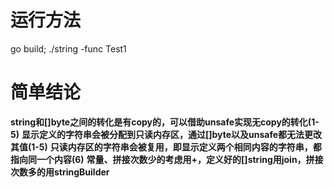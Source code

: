 # 运行方法
go build;
./string -func Test1

# 简单结论
**string和[]byte之间的转化是有copy的，可以借助unsafe实现无copy的转化(1-5)**
**显示定义的字符串会被分配到只读内存区，通过[]byte以及unsafe都无法更改其值(1-5)**
**只读内存区的字符串会被复用，即显示定义两个相同内容的字符串，都指向同一个内容(6)**
**常量、拼接次数少的考虑用+，定义好的[]string用join，拼接次数多的用stringBuilder**